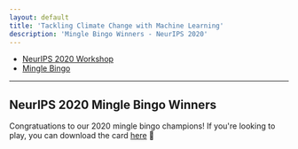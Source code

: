 ```yaml
---
layout: default
title: 'Tackling Climate Change with Machine Learning'
description: 'Mingle Bingo Winners - NeurIPS 2020'
---
```


<nav class="breadcrumb" aria-label="breadcrumbs">
  <ul>
    <li><a href="/events/neurips2020">NeurIPS 2020 Workshop</a></li>
    <li class='is-active'><a href="#" aria-current="page">Mingle Bingo</a></li>
  </ul>
</nav>
<hr>

## NeurIPS 2020 Mingle Bingo Winners

Congratuations to our 2020 mingle bingo champions! If you're looking to play, you can download the card
<a href='/events/neurips2020/mingle-bingo-card' target='_blank'>here</a> 🙂

<section id='bingo'>
</section>

<script type='text/javascript'>
  $(document).ready(() => {
    var f = document.createElement('iframe');
    f.src = "https://docs.google.com/spreadsheets/d/e/2PACX-1vQaYCqTYv3iRrOuT1WjhSplo2bX4chtTx_6gIwaq1q20KBaQ77HOlbTOU1-jTrQWDThy8N9LRf6kewh/pubhtml?gid=891296099&single=true&widget=false&headers=false&chrome=false"; 
    f.width = '100%'; 
    f.height = 400;
    $('#bingo').append(f);
  });
</script>
